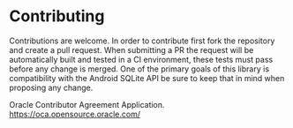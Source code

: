 Contributing
============

Contributions are welcome. In order to contribute first fork the repository and create a pull
request. When submitting a PR the request will be automatically built and tested in a CI
environment, these tests must pass before any change is merged. One of the primary goals of this
library is compatibility with the Android SQLite API be sure to keep that in mind when proposing
any change.

Oracle Contributor Agreement Application.
https://oca.opensource.oracle.com/